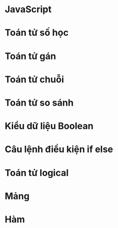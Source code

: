 # JavaScript
# Toán tử số học
# Toán tử gán
# Toán tử chuỗi
# Toán tử so sánh
# Kiểu dữ liệu Boolean
# Câu lệnh điều kiện if else
# Toán tử logical
# Mảng
# Hàm
